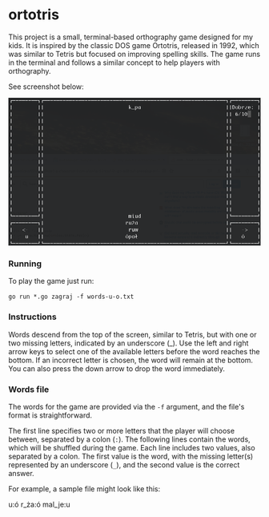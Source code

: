 # ortotris

This project is a small, terminal-based orthography game designed for my kids. It is inspired by the classic DOS game Ortotris, released in 1992, which was similar to Tetris but focused on improving spelling skills. The game runs in the terminal and follows a similar concept to help players with orthography.

See screenshot below:

![Ortotris](screenshot.png)

### Running

To play the game just run:

    go run *.go zagraj -f words-u-o.txt

### Instructions
Words descend from the top of the screen, similar to Tetris, but with one or two missing letters, indicated by an underscore (_). Use the left and right arrow keys to select one of the available letters before the word reaches the bottom. If an incorrect letter is chosen, the word will remain at the bottom. You can also press the down arrow to drop the word immediately.

### Words file
The words for the game are provided via the `-f` argument, and the file's format is straightforward.

The first line specifies two or more letters that the player will choose between, separated by a colon (`:`). The following lines contain the words, which will be shuffled during the game. Each line includes two values, also separated by a colon. The first value is the word, with the missing letter(s) represented by an underscore (`_`), and the second value is the correct answer.

For example, a sample file might look like this:

  u:ó
  r_ża:ó
  mal_je:u
